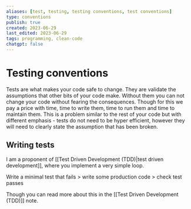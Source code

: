 ```yaml
---
aliases: [test, testing, testing conventions, test conventions]
type: conventions
publish: true
created: 2023-06-29
last_edited: 2023-06-29
tags: programming, clean-code
chatgpt: false
---
```

# Testing conventions

Tests are what makes your code safe to change. They are validate the assumptions that other bits of your code make. Without them you can not change your code without fearing the consequences. Though for this we pay a price with time, time to write them, time to run them and time to maintain them. This is a problem similar to the rest of your code but with different emphasis - tests do not need to be hyper efficient, however they will need to clearly state the assumption that has been broken. 

## Writing tests

I am a proponent of [[Test Driven Development (TDD)|test driven development]], where you implement a very simple loop.

Write a minimal test that fails > write some production code > check test passes

Though you can read more about this in the [[Test Driven Development (TDD)]] note.